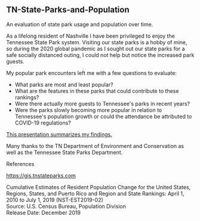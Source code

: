 ## TN-State-Parks-and-Population
An evaluation of state park usage and population over time.

As a lifelong resident of Nashville I have been privileged to enjoy the Tennessee State Park system. Visiting our state parks is a hobby of mine, so during the 2020 global pandemic as I sought out our state parks for a safe socially distanced outing, I could not help but notice the increased park guests.

My popular park encounters left me with a few questions to evaluate:
* What parks are most and least popular?
* What are the features in these parks that could contribute to these rankings?
* Were there actually more guests to Tennessee's parks in recent years?
* Were the parks slowly becoming more popular in relation to Tennessee's population growth or could the attendance be attributed to COVID-19 regulations? 

[This presentation summarizes my findings.](https://public.tableau.com/app/profile/cherice1744/viz/TN-Parks-and-Population/Story)



Many thanks to the TN Department of Environment and Conservation as well as the Tennessee State Parks Department.


References

https://gis.tnstateparks.com

Cumulative Estimates of Resident Population Change for the United States, Regions, States, and Puerto Rico and Region and State Rankings: April 1, 2010 to July 1, 2019 (NST-EST2019-02)								
Source: U.S. Census Bureau, Population Division								
Release Date: December 2019								
